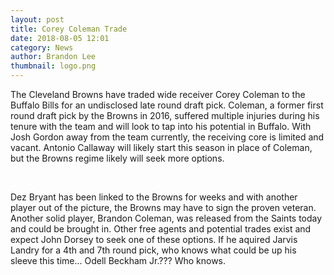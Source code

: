 ```yaml
---
layout: post
title: Corey Coleman Trade
date: 2018-08-05 12:01
category: News
author: Brandon Lee
thumbnail: logo.png
---
```


The Cleveland Browns have traded wide receiver Corey Coleman to the Buffalo Bills for an undisclosed late round draft pick. Coleman, a former first round draft pick by the Browns in 2016, suffered multiple injuries during his tenure with the team and will look to tap into his potential in Buffalo. With Josh Gordon away from the team currently, the receiving core is limited and vacant. Antonio Callaway will likely start this season in place of Coleman, but the Browns regime likely will seek more options. 

<br>

Dez Bryant has been linked to the Browns for weeks and with another player out of the picture, the Browns may have to sign the proven veteran. Another solid player, Brandon Coleman, was released from the Saints today and could be brought in. Other free agents and potential trades exist and expect John Dorsey to seek one of these options. If he aquired Jarvis Landry for a 4th and 7th round pick, who knows what could be up his sleeve this time... Odell Beckham Jr.??? Who knows.

